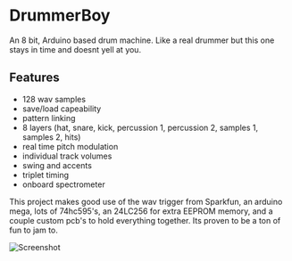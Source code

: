 # DrummerBoy
An 8 bit, Arduino based drum machine. Like a real drummer but this one stays in time and doesnt yell at you.

## Features
+ 128 wav samples
+ save/load capeability
+ pattern linking
+ 8 layers (hat, snare, kick, percussion 1, percussion 2, samples 1, samples 2, hits)
+ real time pitch modulation
+ individual track volumes
+ swing and accents
+ triplet timing
+ onboard spectrometer

This project makes good use of the wav trigger from Sparkfun, an arduino mega, lots of 74hc595's, an 24LC256 for extra EEPROM memory, and a couple custom pcb's to hold everything together. Its proven to be a ton of fun to jam to.

![Screenshot](drummachine_cropped.png)
